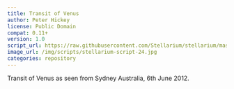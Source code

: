 ```yaml
---
title: Transit of Venus
author: Peter Hickey
license: Public Domain
compat: 0.11+
version: 1.0
script_url: https://raw.githubusercontent.com/Stellarium/stellarium/master/scripts/transit_of_venus.ssc
image_url: /img/scripts/stellarium-script-24.jpg
categories: repository
---
```

Transit of Venus as seen from Sydney Australia, 6th June 2012.